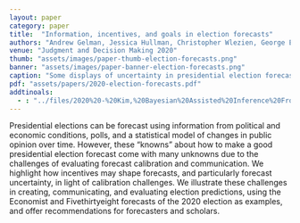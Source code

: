 ```yaml
---
layout: paper
category: paper
title:  "Information, incentives, and goals in election forecasts"
authors: "Andrew Gelman, Jessica Hullman, Christopher Wlezien, George Elliott Morris"
venue: "Judgment and Decision Making 2020"
thumb: "assets/images/paper-thumb-election-forecasts.png"
banner: "assets/images/paper-banner-election-forecasts.png"
caption: "Some displays of uncertainty in presidential election forecasts. Top row: 2016 election needle from the New York Times and map icon array from Fivethirtyeight in 2020. Bottom row: time series of probabilities from Fivethirtyeight in 2012 and their dot distribution in 2020. No single visualization captures all aspects of uncertainty, but a set of thoughtful graphics can help readers grasp uncertainty and learn about model assumptions over time."
pdf: "assets/papers/2020-election-forecasts.pdf"
addtinoals:
  - : "../files/2020%20-%20Kim,%20Bayesian%20Assisted%20Inference%20From%20Visualised%20Data.pdf"
---
```


<!-- abstract -->
Presidential elections can be forecast using information from political and economic conditions, polls, and a statistical model of changes in public opinion over time. However, these “knowns” about how to make a good presidential election forecast come with many unknowns due to the challenges of evaluating forecast calibration and communication. We highlight how incentives may shape forecasts, and particularly forecast uncertainty, in light of calibration challenges. We illustrate these challenges in creating, communicating, and evaluating election predictions, using the Economist and Fivethirtyeight forecasts of the 2020 election as examples, and offer recommendations for forecasters and scholars.

